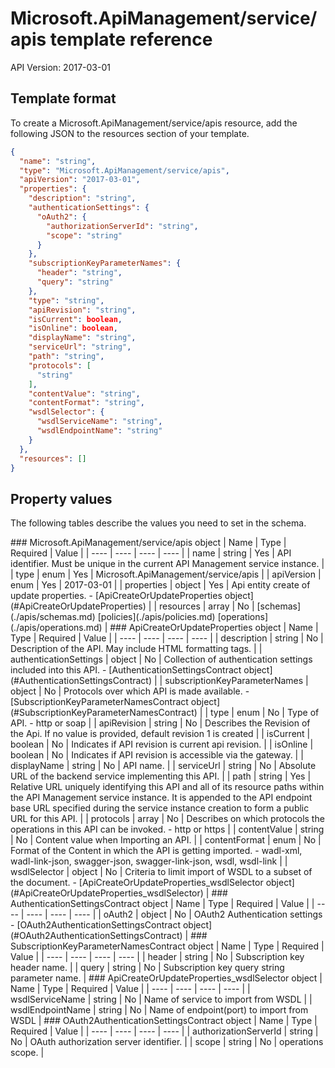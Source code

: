 # Microsoft.ApiManagement/service/apis template reference
API Version: 2017-03-01
## Template format

To create a Microsoft.ApiManagement/service/apis resource, add the following JSON to the resources section of your template.

```json
{
  "name": "string",
  "type": "Microsoft.ApiManagement/service/apis",
  "apiVersion": "2017-03-01",
  "properties": {
    "description": "string",
    "authenticationSettings": {
      "oAuth2": {
        "authorizationServerId": "string",
        "scope": "string"
      }
    },
    "subscriptionKeyParameterNames": {
      "header": "string",
      "query": "string"
    },
    "type": "string",
    "apiRevision": "string",
    "isCurrent": boolean,
    "isOnline": boolean,
    "displayName": "string",
    "serviceUrl": "string",
    "path": "string",
    "protocols": [
      "string"
    ],
    "contentValue": "string",
    "contentFormat": "string",
    "wsdlSelector": {
      "wsdlServiceName": "string",
      "wsdlEndpointName": "string"
    }
  },
  "resources": []
}
```
## Property values

The following tables describe the values you need to set in the schema.

<a id="Microsoft.ApiManagement/service/apis" />
### Microsoft.ApiManagement/service/apis object
|  Name | Type | Required | Value |
|  ---- | ---- | ---- | ---- |
|  name | string | Yes | API identifier. Must be unique in the current API Management service instance. |
|  type | enum | Yes | Microsoft.ApiManagement/service/apis |
|  apiVersion | enum | Yes | 2017-03-01 |
|  properties | object | Yes | Api entity create of update properties. - [ApiCreateOrUpdateProperties object](#ApiCreateOrUpdateProperties) |
|  resources | array | No | [schemas](./apis/schemas.md) [policies](./apis/policies.md) [operations](./apis/operations.md) |


<a id="ApiCreateOrUpdateProperties" />
### ApiCreateOrUpdateProperties object
|  Name | Type | Required | Value |
|  ---- | ---- | ---- | ---- |
|  description | string | No | Description of the API. May include HTML formatting tags. |
|  authenticationSettings | object | No | Collection of authentication settings included into this API. - [AuthenticationSettingsContract object](#AuthenticationSettingsContract) |
|  subscriptionKeyParameterNames | object | No | Protocols over which API is made available. - [SubscriptionKeyParameterNamesContract object](#SubscriptionKeyParameterNamesContract) |
|  type | enum | No | Type of API. - http or soap |
|  apiRevision | string | No | Describes the Revision of the Api. If no value is provided, default revision 1 is created |
|  isCurrent | boolean | No | Indicates if API revision is current api revision. |
|  isOnline | boolean | No | Indicates if API revision is accessible via the gateway. |
|  displayName | string | No | API name. |
|  serviceUrl | string | No | Absolute URL of the backend service implementing this API. |
|  path | string | Yes | Relative URL uniquely identifying this API and all of its resource paths within the API Management service instance. It is appended to the API endpoint base URL specified during the service instance creation to form a public URL for this API. |
|  protocols | array | No | Describes on which protocols the operations in this API can be invoked. - http or https |
|  contentValue | string | No | Content value when Importing an API. |
|  contentFormat | enum | No | Format of the Content in which the API is getting imported. - wadl-xml, wadl-link-json, swagger-json, swagger-link-json, wsdl, wsdl-link |
|  wsdlSelector | object | No | Criteria to limit import of WSDL to a subset of the document. - [ApiCreateOrUpdateProperties_wsdlSelector object](#ApiCreateOrUpdateProperties_wsdlSelector) |


<a id="AuthenticationSettingsContract" />
### AuthenticationSettingsContract object
|  Name | Type | Required | Value |
|  ---- | ---- | ---- | ---- |
|  oAuth2 | object | No | OAuth2 Authentication settings - [OAuth2AuthenticationSettingsContract object](#OAuth2AuthenticationSettingsContract) |


<a id="SubscriptionKeyParameterNamesContract" />
### SubscriptionKeyParameterNamesContract object
|  Name | Type | Required | Value |
|  ---- | ---- | ---- | ---- |
|  header | string | No | Subscription key header name. |
|  query | string | No | Subscription key query string parameter name. |


<a id="ApiCreateOrUpdateProperties_wsdlSelector" />
### ApiCreateOrUpdateProperties_wsdlSelector object
|  Name | Type | Required | Value |
|  ---- | ---- | ---- | ---- |
|  wsdlServiceName | string | No | Name of service to import from WSDL |
|  wsdlEndpointName | string | No | Name of endpoint(port) to import from WSDL |


<a id="OAuth2AuthenticationSettingsContract" />
### OAuth2AuthenticationSettingsContract object
|  Name | Type | Required | Value |
|  ---- | ---- | ---- | ---- |
|  authorizationServerId | string | No | OAuth authorization server identifier. |
|  scope | string | No | operations scope. |

